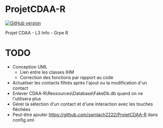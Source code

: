 # ProjetCDAA-R

[![GitHub version](https://img.shields.io/badge/version-1.0-purple.svg)](https://img.shields.io/badge)

Projet CDAA - L3 Info - Grpe R

# TODO
- Conception UML
  - Lien entre les classes IHM
  - Correction des fonctions par rapport au code
- Actualiser les contacts filtrés après l'ajout ou la modification d'un contact
- Enlever CDAA-R\Ressources\Database\FakeDb.db quand on ne l'utilisera plus
- Gérer la sélection d'un contact et d'une interaction avec les touches fléchées
- Peut-être ajouter <ProductUrl>https://github.com/samlach2222/ProjetCDAA-R</ProductUrl> dans config.xml
